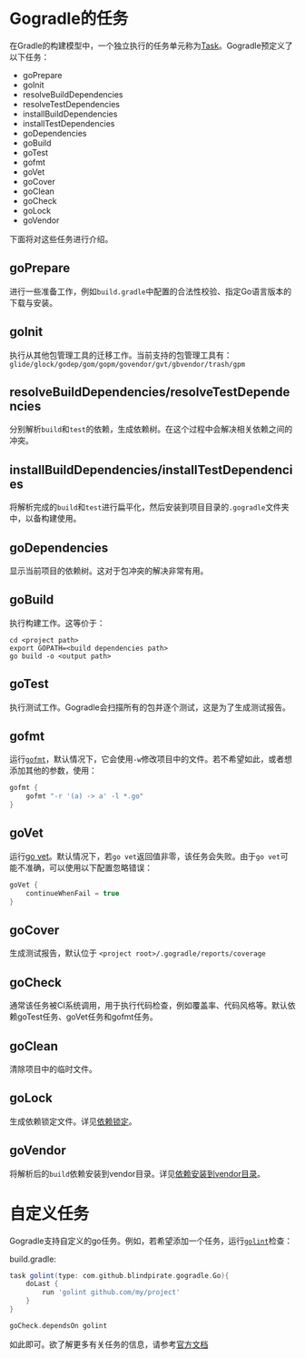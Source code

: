# Gogradle的任务

在Gradle的构建模型中，一个独立执行的任务单元称为[Task](https://docs.gradle.org/current/userguide/more_about_tasks.html)。Gogradle预定义了以下任务：

- goPrepare
- goInit
- resolveBuildDependencies
- resolveTestDependencies
- installBuildDependencies
- installTestDependencies
- goDependencies
- goBuild
- goTest
- gofmt
- goVet
- goCover
- goClean
- goCheck
- goLock
- goVendor

下面将对这些任务进行介绍。

## goPrepare

进行一些准备工作，例如`build.gradle`中配置的合法性校验、指定Go语言版本的下载与安装。

## goInit

执行从其他包管理工具的迁移工作。当前支持的包管理工具有：`glide/glock/godep/gom/gopm/govendor/gvt/gbvendor/trash/gpm`

## resolveBuildDependencies/resolveTestDependencies

分别解析`build`和`test`的依赖，生成依赖树。在这个过程中会解决相关依赖之间的冲突。

## installBuildDependencies/installTestDependencies

将解析完成的`build`和`test`进行扁平化，然后安装到项目目录的`.gogradle`文件夹中，以备构建使用。

## goDependencies

显示当前项目的依赖树。这对于包冲突的解决非常有用。

## goBuild

执行构建工作。这等价于：

```
cd <project path>
export GOPATH=<build dependencies path>
go build -o <output path> 
```

## goTest

执行测试工作。Gogradle会扫描所有的包并逐个测试，这是为了生成测试报告。

## gofmt

运行[`gofmt`](https://golang.org/cmd/gofmt/)，默认情况下，它会使用`-w`修改项目中的文件。若不希望如此，或者想添加其他的参数，使用：

```groovy
gofmt {
    gofmt "-r '(a) -> a' -l *.go"
}
```

## goVet

运行[go vet](https://golang.org/cmd/vet/)。默认情况下，若`go vet`返回值非零，该任务会失败。由于`go vet`可能不准确，可以使用以下配置忽略错误：

```groovy
goVet {
    continueWhenFail = true
}
```

## goCover 
生成测试报告，默认位于 `<project root>/.gogradle/reports/coverage`

## goCheck

通常该任务被CI系统调用，用于执行代码检查，例如覆盖率、代码风格等。默认依赖goTest任务、goVet任务和gofmt任务。

## goClean

清除项目中的临时文件。

## goLock

生成依赖锁定文件。详见[依赖锁定](./getting-started-cn.md#依赖锁定)。

## goVendor

将解析后的`build`依赖安装到vendor目录。详见[依赖安装到vendor目录](./dependency-management-cn.md#依赖安装到vendor目录)。

# 自定义任务

Gogradle支持自定义的go任务。例如，若希望添加一个任务，运行[`golint`](https://github.com/golang/lint)检查：

build.gradle:

```groovy
task golint(type: com.github.blindpirate.gogradle.Go){
    doLast {
        run 'golint github.com/my/project'
    }
}

goCheck.dependsOn golint
```

如此即可。欲了解更多有关任务的信息，请参考[官方文档](https://docs.gradle.org/current/userguide/more_about_tasks.html)



